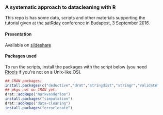 ### A systematic approach to datacleaning with R

This repo is has some data, scripts and other materials supporting the tutorial given
at the [satRday](http://budapest.satrdays.org/) conference in Budapest, 3 September 2016.

#### Presentation

Available on [slideshare](http://www.slideshare.net/MarkVanDerLoo/sat-rday)

#### Packages used

To run the scripts, install the packages with the script below (you need
[Rtools](https://cran.r-project.org/bin/windows/Rtools/) if you're not on a Unix-like OS).

```r
## CRAN packages:
install.packages(c("deductive","drat","stringdist","stringr","validate","VIM"))
## pkgs not on CRAN yet:
drat::addRepo("markvanderloo")
install.packages("simputation")
drat::addRepo("data-cleaning") 
install.packages("errorlocate")
```




